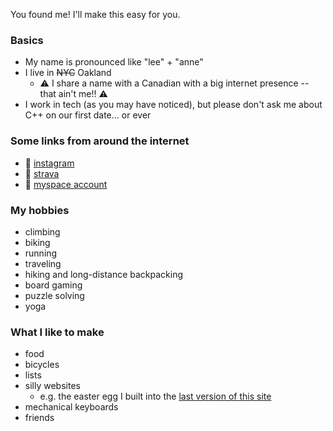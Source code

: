 You found me! I'll make this easy for you.

### Basics
* My name is pronounced like "lee" + "anne"
* I live in ~~NYC~~ Oakland
  * ⚠️ I share a name with a Canadian with a big internet presence -- that ain't me!! ⚠️
* I work in tech (as you may have noticed), but please don't ask me about C++ on our first date... or ever

### Some links from around the internet
* 🍌 <a href="https://www.instagram.com/bananasinthewild/" target="_blank">instagram</a>
* 👟 <a href="https://www.strava.com/athletes/17786212" target="_blank">strava</a>
* 🖤 <a href="https://www.youtube.com/watch?v=dQw4w9WgXcQ" target="_blank">myspace account</a>

### My hobbies
* climbing
* biking
* running
* traveling
* hiking and long-distance backpacking
* board gaming
* puzzle solving
* yoga

### What I like to make
* food
* bicycles
* lists
* silly websites
  * e.g. the easter egg I built into the <a href="/old" target="_blank">last version of this site</a>
* mechanical keyboards
* friends

